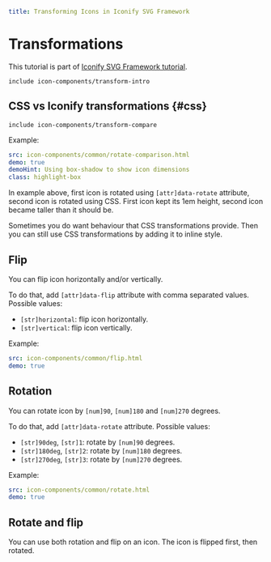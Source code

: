 ```yaml
title: Transforming Icons in Iconify SVG Framework
```

# Transformations

This tutorial is part of [Iconify SVG Framework tutorial](./index.md).

`include icon-components/transform-intro`

## CSS vs Iconify transformations {#css}

`include icon-components/transform-compare`

Example:

```yaml
src: icon-components/common/rotate-comparison.html
demo: true
demoHint: Using box-shadow to show icon dimensions
class: highlight-box
```

In example above, first icon is rotated using `[attr]data-rotate` attribute, second icon is rotated using CSS. First icon kept its 1em height, second icon became taller than it should be.

Sometimes you do want behaviour that CSS transformations provide. Then you can still use CSS transformations by adding it to inline style.

## Flip

You can flip icon horizontally and/or vertically.

To do that, add `[attr]data-flip` attribute with comma separated values. Possible values:

- `[str]horizontal`: flip icon horizontally.
- `[str]vertical`: flip icon vertically.

Example:

```yaml
src: icon-components/common/flip.html
demo: true
```

## Rotation

You can rotate icon by `[num]90`, `[num]180` and `[num]270` degrees.

To do that, add `[attr]data-rotate` attribute. Possible values:

- `[str]90deg`, `[str]1`: rotate by `[num]90` degrees.
- `[str]180deg`, `[str]2`: rotate by `[num]180` degrees.
- `[str]270deg`, `[str]3`: rotate by `[num]270` degrees.

Example:

```yaml
src: icon-components/common/rotate.html
demo: true
```

## Rotate and flip

You can use both rotation and flip on an icon. The icon is flipped first, then rotated.
